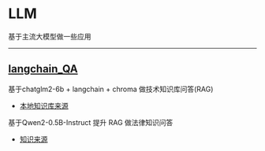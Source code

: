 # LLM

基于主流大模型做一些应用

---


## [langchain_QA](https://github.com/yyhchen/LLM-Application/tree/main/langchain_QA)

基于chatglm2-6b + langchain + chroma 做技术知识库问答(RAG)      
- [本地知识库来源](https://github.com/yyhchen/Notes/tree/main/NLP%20review)


基于Qwen2-0.5B-Instruct 提升 RAG 做法律知识问答
- [知识来源](https://huggingface.co/datasets/cfa532/CHLAWS)